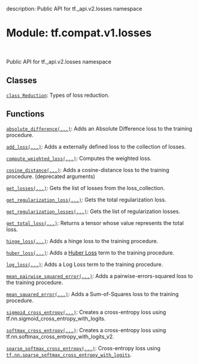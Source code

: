 description: Public API for tf._api.v2.losses namespace

<div itemscope itemtype="http://developers.google.com/ReferenceObject">
<meta itemprop="name" content="tf.compat.v1.losses" />
<meta itemprop="path" content="Stable" />
</div>

# Module: tf.compat.v1.losses

<!-- Insert buttons and diff -->

<table class="tfo-notebook-buttons tfo-api nocontent" align="left">

</table>



Public API for tf._api.v2.losses namespace



## Classes

[`class Reduction`](../../../tf/compat/v1/losses/Reduction.md): Types of loss reduction.

## Functions

[`absolute_difference(...)`](../../../tf/compat/v1/losses/absolute_difference.md): Adds an Absolute Difference loss to the training procedure.

[`add_loss(...)`](../../../tf/compat/v1/losses/add_loss.md): Adds a externally defined loss to the collection of losses.

[`compute_weighted_loss(...)`](../../../tf/compat/v1/losses/compute_weighted_loss.md): Computes the weighted loss.

[`cosine_distance(...)`](../../../tf/compat/v1/losses/cosine_distance.md): Adds a cosine-distance loss to the training procedure. (deprecated arguments)

[`get_losses(...)`](../../../tf/compat/v1/losses/get_losses.md): Gets the list of losses from the loss_collection.

[`get_regularization_loss(...)`](../../../tf/compat/v1/losses/get_regularization_loss.md): Gets the total regularization loss.

[`get_regularization_losses(...)`](../../../tf/compat/v1/losses/get_regularization_losses.md): Gets the list of regularization losses.

[`get_total_loss(...)`](../../../tf/compat/v1/losses/get_total_loss.md): Returns a tensor whose value represents the total loss.

[`hinge_loss(...)`](../../../tf/compat/v1/losses/hinge_loss.md): Adds a hinge loss to the training procedure.

[`huber_loss(...)`](../../../tf/compat/v1/losses/huber_loss.md): Adds a [Huber Loss](https://en.wikipedia.org/wiki/Huber_loss) term to the training procedure.

[`log_loss(...)`](../../../tf/compat/v1/losses/log_loss.md): Adds a Log Loss term to the training procedure.

[`mean_pairwise_squared_error(...)`](../../../tf/compat/v1/losses/mean_pairwise_squared_error.md): Adds a pairwise-errors-squared loss to the training procedure.

[`mean_squared_error(...)`](../../../tf/compat/v1/losses/mean_squared_error.md): Adds a Sum-of-Squares loss to the training procedure.

[`sigmoid_cross_entropy(...)`](../../../tf/compat/v1/losses/sigmoid_cross_entropy.md): Creates a cross-entropy loss using tf.nn.sigmoid_cross_entropy_with_logits.

[`softmax_cross_entropy(...)`](../../../tf/compat/v1/losses/softmax_cross_entropy.md): Creates a cross-entropy loss using tf.nn.softmax_cross_entropy_with_logits_v2.

[`sparse_softmax_cross_entropy(...)`](../../../tf/compat/v1/losses/sparse_softmax_cross_entropy.md): Cross-entropy loss using <a href="../../../tf/nn/sparse_softmax_cross_entropy_with_logits.md"><code>tf.nn.sparse_softmax_cross_entropy_with_logits</code></a>.

